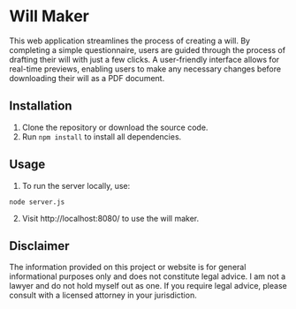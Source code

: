 # Will Maker

This web application streamlines the process of creating a will. By completing a simple questionnaire, users are guided through the process of drafting their will with just a few clicks. A user-friendly interface allows for real-time previews, enabling users to make any necessary changes before downloading their will as a PDF document.

## Installation

1. Clone the repository or download the source code.
2. Run `npm install` to install all dependencies.

## Usage

1. To run the server locally, use:

```
node server.js
```

2. Visit http://localhost:8080/ to use the will maker.

## Disclaimer

The information provided on this project or website is for general informational purposes only and does not constitute legal advice. I am not a lawyer and do not hold myself out as one. If you require legal advice, please consult with a licensed attorney in your jurisdiction.
